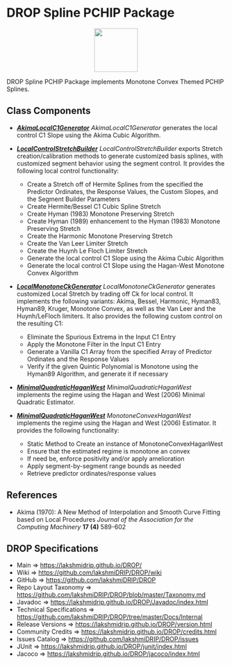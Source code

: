 # DROP Spline PCHIP Package

<p align="center"><img src="https://github.com/lakshmiDRIP/DROP/blob/master/DRIP_Logo.gif?raw=true" width="100"></p>

DROP Spline PCHIP Package implements Monotone Convex Themed PCHIP Splines.


## Class Components

 * [***AkimaLocalC1Generator***](https://github.com/lakshmiDRIP/DROP/tree/master/src/main/java/org/drip/spline/pchip/AkimaLocalC1Generator.java)
 <i>AkimaLocalC1Generator</i> generates the local control C1 Slope using the Akima Cubic Algorithm.

 * [***LocalControlStretchBuilder***](https://github.com/lakshmiDRIP/DROP/tree/master/src/main/java/org/drip/spline/pchip/LocalControlStretchBuilder.java)
 <i>LocalControlStretchBuilder</i> exports Stretch creation/calibration methods to generate customized basis
 splines, with customized segment behavior using the segment control. It provides the following local control
 functionality:
 	* Create a Stretch off of Hermite Splines from the specified the Predictor Ordinates, the Response
 		Values, the Custom Slopes, and the Segment Builder Parameters
 	* Create Hermite/Bessel C1 Cubic Spline Stretch
 	* Create Hyman (1983) Monotone Preserving Stretch
 	* Create Hyman (1989) enhancement to the Hyman (1983) Monotone Preserving Stretch
 	* Create the Harmonic Monotone Preserving Stretch
 	* Create the Van Leer Limiter Stretch
 	* Create the Huynh Le Floch Limiter Stretch
 	* Generate the local control C1 Slope using the Akima Cubic Algorithm
 	* Generate the local control C1 Slope using the Hagan-West Monotone Convex Algorithm

 * [***LocalMonotoneCkGenerator***](https://github.com/lakshmiDRIP/DROP/tree/master/src/main/java/org/drip/spline/pchip/LocalMonotoneCkGenerator.java)
 <i>LocalMonotoneCkGenerator</i> generates customized Local Stretch by trading off Ck for local control. It
 implements the following variants: Akima, Bessel, Harmonic, Hyman83, Hyman89, Kruger, Monotone Convex, as
 well as the Van Leer and the Huynh/LeFloch limiters. It also provides the following custom control on the
 resulting C1:
 	* Eliminate the Spurious Extrema in the Input C1 Entry
 	* Apply the Monotone Filter in the Input C1 Entry
 	* Generate a Vanilla C1 Array from the specified Array of Predictor Ordinates and the Response Values
 	* Verify if the given Quintic Polynomial is Monotone using the Hyman89 Algorithm, and generate it if
 		necessary

 * [***MinimalQuadraticHaganWest***](https://github.com/lakshmiDRIP/DROP/tree/master/src/main/java/org/drip/spline/pchip/MinimalQuadraticHaganWest.java)
 <i>MinimalQuadraticHaganWest</i> implements the regime using the Hagan and West (2006) Minimal Quadratic
 Estimator.

 * [***MinimalQuadraticHaganWest***](https://github.com/lakshmiDRIP/DROP/tree/master/src/main/java/org/drip/spline/pchip/MinimalQuadraticHaganWest.java)
 <i>MonotoneConvexHaganWest</i> implements the regime using the Hagan and West (2006) Estimator. It provides
 the following functionality:
 	* Static Method to Create an instance of MonotoneConvexHaganWest
 	* Ensure that the estimated regime is monotone an convex
 	* If need be, enforce positivity and/or apply amelioration
 	* Apply segment-by-segment range bounds as needed
 	* Retrieve predictor ordinates/response values


## References

 * Akima (1970): A New Method of Interpolation and Smooth Curve Fitting based on Local Procedures <i>Journal
 of the Association for the Computing Machinery</i> <b>17 (4)</b> 589-602


## DROP Specifications

 * Main                     => https://lakshmidrip.github.io/DROP/
 * Wiki                     => https://github.com/lakshmiDRIP/DROP/wiki
 * GitHub                   => https://github.com/lakshmiDRIP/DROP
 * Repo Layout Taxonomy     => https://github.com/lakshmiDRIP/DROP/blob/master/Taxonomy.md
 * Javadoc                  => https://lakshmidrip.github.io/DROP/Javadoc/index.html
 * Technical Specifications => https://github.com/lakshmiDRIP/DROP/tree/master/Docs/Internal
 * Release Versions         => https://lakshmidrip.github.io/DROP/version.html
 * Community Credits        => https://lakshmidrip.github.io/DROP/credits.html
 * Issues Catalog           => https://github.com/lakshmiDRIP/DROP/issues
 * JUnit                    => https://lakshmidrip.github.io/DROP/junit/index.html
 * Jacoco                   => https://lakshmidrip.github.io/DROP/jacoco/index.html

